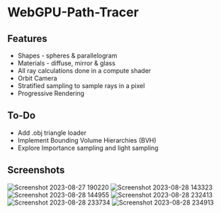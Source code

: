 # WebGPU-Path-Tracer

## Features
- Shapes - spheres & parallelogram
- Materials - diffuse, mirror & glass
- All ray calculations done in a compute shader
- Orbit Camera
- Stratified sampling to sample rays in a pixel
- Progressive Rendering

## To-Do
- Add .obj triangle loader
- Implement Bounding Volume Hierarchies (BVH)
- Explore Importance sampling and light sampling

## Screenshots
![Screenshot 2023-08-27 190220](https://github.com/Shridhar2602/WebGPU-Path-Tracer/assets/63835433/bc01de53-d127-46aa-8d54-50cac26bccad)
![Screenshot 2023-08-28 143323](https://github.com/Shridhar2602/WebGPU-Path-Tracer/assets/63835433/17f998ce-c143-46ad-bff2-688314f28e4b)
![Screenshot 2023-08-28 144955](https://github.com/Shridhar2602/WebGPU-Path-Tracer/assets/63835433/4179cfc1-4108-449e-8117-9c28649a51b9)
![Screenshot 2023-08-28 232413](https://github.com/Shridhar2602/WebGPU-Path-Tracer/assets/63835433/0d934983-98cd-47c8-bbe8-0c7a0b51d6e5)
![Screenshot 2023-08-28 233734](https://github.com/Shridhar2602/WebGPU-Path-Tracer/assets/63835433/f4b16257-3e51-4a5d-affe-a73c2f20e42c)
![Screenshot 2023-08-28 234913](https://github.com/Shridhar2602/WebGPU-Path-Tracer/assets/63835433/a0412063-9323-4fcb-81b9-d3c5cc731824)

